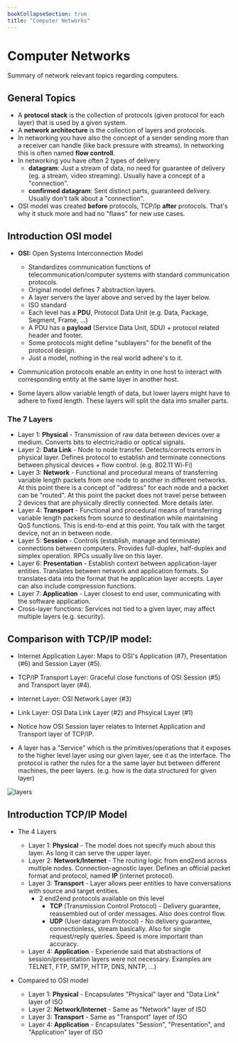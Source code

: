 ```yaml
---
bookCollapseSection: true
title: "Computer Networks"
---
```

# Computer Networks

Summary of network relevant topics regarding computers.

## General Topics

* A **protocol stack** is the collection of protocols (given protocol for each layer) that is used by a given system.
* A **network architecture** is the collection of layers and protocols.
* In networking you have also the concept of a sender sending more than a receiver can handle (like back pressure with streams). In networking this is often named **flow controll**.
* In networking you have often 2 types of delivery
  * **datagram**: Just a stream of data, no need for guarantee of delivery (eg. a stream, video streaming). Usually have a concept of a "connection".
  * **confirmed datagram**: Sent distinct parts, guaranteed delivery. Usually don't talk about a "connection".
* OSI model was created **before** protocols, TCP/Ip **after** protocols. That's why it stuck more and had no "flaws" for new use cases.

## Introduction OSI model

* **OSI:** Open Systems Interconnection Model
  * Standardizes communication functions of telecommunication/computer systems with standard communication protocols.
  * Original model defines 7 abstraction layers.
  * A layer servers the layer above and served by the layer below.
  * ISO standard
  * Each level has a **PDU**, Protocol Data Unit (e.g. Data, Package, Segment, Frame, ...)
  * A PDU has a **payload** (Service Data Unit, SDU) + protocol related header and footer.
  * Some protocols might define "sublayers" for the benefit of the protocol design.
  * Just a model, nothing in the real world adhere's to it.

* Communication protocols enable an entity in one host to interact with corresponding entity at the same layer in another host.
* Some layers allow variable length of data, but lower layers might have to adhere to fixed length. These layers will split the data into smaller parts.

### The 7 Layers
* Layer 1: **Physical** - Transmission of raw data between devices over a medium. Converts bits to electric/radio or optical signals.
* Layer 2: **Data Link** - Node to node transfer. Detects/corrects errors in physical layer. Defines protocol to establish and terminate connections between physical devices + flow control. (e.g. 802.11 Wi-Fi)
* Layer 3: **Network** - Functional and procedural means of transferring variable length packets from one node to another in different networks. At this point there is a concept of "address" for each node and a packet can be "routed". At this point the packet does not travel perse between 2 devices that are physically directly connected. More details later.
* Layer 4: **Transport** - Functional and procedural means of transferring variable length packets from source to destination while maintaining QoS functions. This is end-to-end at this point. You talk with the target device, not an in between node.
* Layer 5: **Session** - Controls (establish, manage and terminate) connections between computers. Provides full-duplex, half-duplex and simplex operation. RPCs usually live on this layer.
* Layer 6: **Presentation** - Establish context between application-layer entities. Translates between network and application formats. So translates data into the format that he application layer accepts. Layer can also include compression functions.
* Layer 7: **Application** - Layer closest to end user, communicating with the software application.
* Cross-layer functions: Services not tied to a given layer, may affect multiple layers (e.g. security).

## Comparison with TCP/IP model:
* Internet Application Layer: Maps to OSI's Application (#7), Presentation (#6) and Session Layer (#5).
* TCP/IP Transport Layer: Graceful close functions of OSI Session (#5) and Transport layer (#4).
* Internet Layer: OSI Network Layer (#3)
* Link Layer: OSI Data Link Layer (#2) and Phsyical Layer (#1)
* Notice how OSI Session layer relates to Internet Application and Transport layer of TCP/IP.

* A layer has a "Service" which is the primitives/operations that it exposes to the higher level layer using our given layer, see it as the interface. The protocol is rather the rules for a the same layer but between different machines, the peer layers. (e.g. how is the data structured for given layer)

![layers](../assets/layers.png)

## Introduction TCP/IP Model

* The 4 Layers
  * Layer 1: **Physical** - The model does not specify much about this layer. As long it can serve the upper layer.
  * Layer 2: **Network/Internet** - The routing logic from end2end across multiple nodes. Connection-agnostic layer. Defines an official packet format and protocol, named **IP** (internet protocol).
  * Layer 3: **Transport** - Layer allows peer entities to have conversations with source and target entities.
    * 2 end2end protocols available on this level
      * **TCP** (Transmission Control Protocol) - Delivery guarantee, reassembled out of order messages. Also does control flow.
      * **UDP** (User datagram Protocol) - No delivery guarantee, connectionless, stream basically. Also for single request/reply queries. Speed is more important than accuracy.
  * Layer 4: **Application** - Experiende said that abstractions of session/presentation layers were not necessary. Examples are TELNET, FTP, SMTP, HTTP, DNS, NNTP, ...)

* Compared to OSI model
  * Layer 1: **Physical** - Encapsulates "Physical" layer and "Data Link" layer of ISO
  * Layer 2: **Network/Internet** - Same as "Network" layer of ISO
  * Layer 3: **Transport** - Same as "Transport" layer of ISO
  * Layer 4: **Application** - Encapsulates "Session", "Presentation", and "Application" layer of ISO
